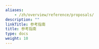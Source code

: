 ```yaml
---
aliases:
    - /zh/overview/reference/proposals/
description: ""
linkTitle: 参考指南
title: 参考指南
type: docs
weight: 10
---
```

